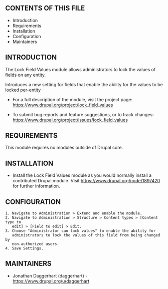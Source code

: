 CONTENTS OF THIS FILE
---------------------

 * Introduction
 * Requirements
 * Installation
 * Configuration
 * Maintainers


INTRODUCTION
------------

The Lock Field Values module allows administrators to lock the values of fields
on any entity.

Introduces a new setting for fields that enable the ability for the values to be
locked per-entity

 * For a full description of the module, visit the project page:
   https://www.drupal.org/project/lock_field_values

 * To submit bug reports and feature suggestions, or to track changes:
   https://www.drupal.org/project/issues/lock_field_values


REQUIREMENTS
------------

This module requires no modules outside of Drupal core.


INSTALLATION
------------

 * Install the Lock Field Values module as you would normally install a
   contributed Drupal module. Visit https://www.drupal.org/node/1897420 for
   further information.


CONFIGURATION
-------------

    1. Navigate to Administration > Extend and enable the module.
    2. Navigate to Administration > Structure > Content types > [Content type to
       edit] > [Field to edit] > Edit.
    3. Choose "Administrator can lock values" to enable the ability for
       administrators to lock the values of this field from being changed by
       non-authorized users.
    4. Save Settings.


MAINTAINERS
-----------

 * Jonathan Daggerhart (daggerhart) - https://www.drupal.org/u/daggerhart
